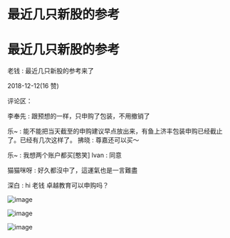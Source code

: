 # 最近几只新股的参考

# 最近几只新股的参考

老钱 : 最近几只新股的参考来了

2018-12-12(16 赞)

评论区：

李奉先 : 跟预想的一样，只申购了包装，不用撤销了

乐~ : 能不能把当天截至的申购建议早点放出来，有鱼上济丰包装申购已经截止了。已经有几次这样了。 拂晓 : 尊嘉还可以买～

乐~ : 我想两个账户都买[憨笑] lvan : 同意

猫猫咪呀 : 好久都沒中了，這運氣也是一言難盡

深白 : hi 老钱 卓越教育可以申购吗？

![image](img/Image_339.png)

![image](img/Image_340.png)

![image](img/Image_341.png)